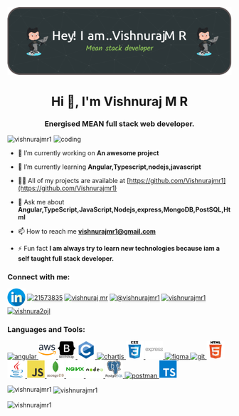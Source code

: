<p align="center">
  <img src="./github-header-image.png" alt="Header">
</p>
<h1 align="center">Hi 👋, I'm Vishnuraj M R</h1>
<h3 align="center">Energised MEAN full stack web developer.</h3>
<img align="right" alt="coding" width=400 src="https://media4.giphy.com/media/Y4ak9Ki2GZCbJxAnJD/giphy.gif?cid=ecf05e47t36e3zetb4zndbg6rm6mxfh793dy7rt9y0ne2dw2&ep=v1_gifs_related&rid=giphy.gif&ct=g"

<p align="left"> <img src="https://komarev.com/ghpvc/?username=vishnurajmr1&label=Profile%20views&color=0e75b6&style=flat" alt="vishnurajmr1" /> </p>

- 🔭 I’m currently working on **An awesome project**

- 🌱 I’m currently learning **Angular,Typescript,nodejs,javascript**

- 👨‍💻 All of my projects are available at [https://github.com/Vishnurajmr1](https://github.com/Vishnurajmr1)

- 💬 Ask me about **Angular,TypeScript,JavaScript,Nodejs,express,MongoDB,PostSQL,Html**

- 📫 How to reach me **vishnurajmr1@gmail.com**

- ⚡ Fun fact **I am always try to learn new technologies because iam a self taught full stack developer.**

<h3 align="left">Connect with me:</h3>
<p align="left">
<a href="https://linkedin.com/in/vishnuraj mr" target="blank"><img align="center" src="./linkedin.png" alt="vishnuraj mr" height="40" width="40" /></a>
<a href="https://stackoverflow.com/users/21573835" target="blank"><img align="center" src="https://raw.githubusercontent.com/rahuldkjain/github-profile-readme-generator/master/src/images/icons/Social/stack-overflow.svg" alt="21573835" height="30" width="40" /></a>
<a href="https://fb.com/vishnuraj mr" target="blank"><img align="center" src="https://raw.githubusercontent.com/rahuldkjain/github-profile-readme-generator/master/src/images/icons/Social/facebook.svg" alt="vishnuraj mr" height="30" width="40" /></a>
<a href="https://medium.com/@vishnurajmr1" target="blank"><img align="center" src="https://raw.githubusercontent.com/rahuldkjain/github-profile-readme-generator/master/src/images/icons/Social/medium.svg" alt="@vishnurajmr1" height="30" width="40" /></a>
<a href="https://www.leetcode.com/vishnurajmr1" target="blank"><img align="center" src="https://raw.githubusercontent.com/rahuldkjain/github-profile-readme-generator/master/src/images/icons/Social/leet-code.svg" alt="vishnurajmr1" height="30" width="40" /></a>
<a href="https://auth.geeksforgeeks.org/user/vishnura2ojl" target="blank"><img align="center" src="https://raw.githubusercontent.com/rahuldkjain/github-profile-readme-generator/master/src/images/icons/Social/geeks-for-geeks.svg" alt="vishnura2ojl" height="30" width="40" /></a>
</p>

<h3 align="left">Languages and Tools:</h3>
<p align="left"> <a href="https://angular.io" target="_blank" rel="noreferrer"> <img src="https://angular.io/assets/images/logos/angular/angular.svg" alt="angular" width="40" height="40"/> </a> <a href="https://aws.amazon.com" target="_blank" rel="noreferrer"> <img src="https://raw.githubusercontent.com/devicons/devicon/master/icons/amazonwebservices/amazonwebservices-original-wordmark.svg" alt="aws" width="40" height="40"/> </a> <a href="https://getbootstrap.com" target="_blank" rel="noreferrer"> <img src="https://raw.githubusercontent.com/devicons/devicon/master/icons/bootstrap/bootstrap-plain-wordmark.svg" alt="bootstrap" width="40" height="40"/> </a> <a href="https://www.cprogramming.com/" target="_blank" rel="noreferrer"> <img src="https://raw.githubusercontent.com/devicons/devicon/master/icons/c/c-original.svg" alt="c" width="40" height="40"/> </a> <a href="https://www.chartjs.org" target="_blank" rel="noreferrer"> <img src="https://www.chartjs.org/media/logo-title.svg" alt="chartjs" width="40" height="40"/> </a> <a href="https://www.w3schools.com/css/" target="_blank" rel="noreferrer"> <img src="https://raw.githubusercontent.com/devicons/devicon/master/icons/css3/css3-original-wordmark.svg" alt="css3" width="40" height="40"/> </a> <a href="https://expressjs.com" target="_blank" rel="noreferrer"> <img src="https://raw.githubusercontent.com/devicons/devicon/master/icons/express/express-original-wordmark.svg" alt="express" width="40" height="40"/> </a> <a href="https://www.figma.com/" target="_blank" rel="noreferrer"> <img src="https://www.vectorlogo.zone/logos/figma/figma-icon.svg" alt="figma" width="40" height="40"/> </a> <a href="https://git-scm.com/" target="_blank" rel="noreferrer"> <img src="https://www.vectorlogo.zone/logos/git-scm/git-scm-icon.svg" alt="git" width="40" height="40"/> </a> <a href="https://www.w3.org/html/" target="_blank" rel="noreferrer"> <img src="https://raw.githubusercontent.com/devicons/devicon/master/icons/html5/html5-original-wordmark.svg" alt="html5" width="40" height="40"/> </a> <a href="https://www.java.com" target="_blank" rel="noreferrer"> <img src="https://raw.githubusercontent.com/devicons/devicon/master/icons/java/java-original.svg" alt="java" width="40" height="40"/> </a> <a href="https://developer.mozilla.org/en-US/docs/Web/JavaScript" target="_blank" rel="noreferrer"> <img src="https://raw.githubusercontent.com/devicons/devicon/master/icons/javascript/javascript-original.svg" alt="javascript" width="40" height="40"/> </a> <a href="https://www.mongodb.com/" target="_blank" rel="noreferrer"> <img src="https://raw.githubusercontent.com/devicons/devicon/master/icons/mongodb/mongodb-original-wordmark.svg" alt="mongodb" width="40" height="40"/> </a> <a href="https://www.nginx.com" target="_blank" rel="noreferrer"> <img src="https://raw.githubusercontent.com/devicons/devicon/master/icons/nginx/nginx-original.svg" alt="nginx" width="40" height="40"/> </a> <a href="https://nodejs.org" target="_blank" rel="noreferrer"> <img src="https://raw.githubusercontent.com/devicons/devicon/master/icons/nodejs/nodejs-original-wordmark.svg" alt="nodejs" width="40" height="40"/> </a> <a href="https://www.postgresql.org" target="_blank" rel="noreferrer"> <img src="https://raw.githubusercontent.com/devicons/devicon/master/icons/postgresql/postgresql-original-wordmark.svg" alt="postgresql" width="40" height="40"/> </a> <a href="https://postman.com" target="_blank" rel="noreferrer"> <img src="https://www.vectorlogo.zone/logos/getpostman/getpostman-icon.svg" alt="postman" width="40" height="40"/> </a> <a href="https://www.typescriptlang.org/" target="_blank" rel="noreferrer"> <img src="https://raw.githubusercontent.com/devicons/devicon/master/icons/typescript/typescript-original.svg" alt="typescript" width="40" height="40"/> </a> </p>

<p><img align="left" src="https://github-readme-stats.vercel.app/api/top-langs?username=vishnurajmr1&show_icons=true&locale=en&layout=compact" alt="vishnurajmr1" /></p>

<p>&nbsp;<img align="center" src="https://github-readme-stats.vercel.app/api?username=vishnurajmr1&show_icons=true&locale=en" alt="vishnurajmr1" /></p>

<p><img align="center" src="https://github-readme-streak-stats.herokuapp.com/?user=vishnurajmr1&" alt="vishnurajmr1" /></p>
